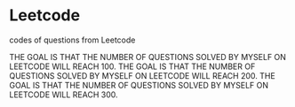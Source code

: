 # Leetcode
codes of questions from Leetcode

THE GOAL IS THAT THE NUMBER OF QUESTIONS SOLVED BY MYSELF ON LEETCODE WILL REACH 100.
THE GOAL IS THAT THE NUMBER OF QUESTIONS SOLVED BY MYSELF ON LEETCODE WILL REACH 200.
THE GOAL IS THAT THE NUMBER OF QUESTIONS SOLVED BY MYSELF ON LEETCODE WILL REACH 300.

